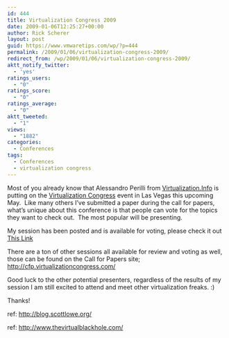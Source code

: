 ```yaml
---
id: 444
title: Virtualization Congress 2009
date: 2009-01-06T12:25:27+00:00
author: Rick Scherer
layout: post
guid: https://www.vmwaretips.com/wp/?p=444
permalink: /2009/01/06/virtualization-congress-2009/
redirect_from: /wp/2009/01/06/virtualization-congress-2009/
aktt_notify_twitter:
  - 'yes'
ratings_users:
  - "0"
ratings_score:
  - "0"
ratings_average:
  - "0"
aktt_tweeted:
  - "1"
views:
  - "1882"
categories:
  - Conferences
tags:
  - Conferences
  - virtualization congress
---
```

Most of you already know that Alessandro Perilli from <a href="http://www.Virtualization.Info" target="_blank">Virtualization.Info</a> is putting on the <a href="http://www.virtualizationcongress.com/" target="_blank">Virtualization Congress</a> event in Las Vegas this upcoming May.  Like many others I&#8217;ve submitted a paper during the call for papers, what&#8217;s unique about this conference is that people can vote for the topics they want to check out.  The most popular will be presenting.

My session has been posted and is available for voting, please check it out <a href="http://cfp.virtualizationcongress.com/items/Designing_a_Stable_Virtual_Infrastructure" target="_blank">This Link</a>

There are a ton of other sessions all available for review and voting as well, those can be found on the Call for Papers site; <a href="http://cfp.virtualizationcongress.com/" target="_blank">http://cfp.virtualizationcongress.com/</a>

Good luck to the other potential presenters, regardless of the results of my session I am still excited to attend and meet other virtualization freaks. :)

Thanks!

ref: <a href="http://blog.scottlowe.org/2009/01/06/virtualization-congress-2009-sessions/" target="_blank">http://blog.scottlowe.org/</a>
  
ref: <a href="http://www.thevirtualblackhole.com/virtual-tech/the-vote-is-on-virtualization-congress-2009" target="_blank">http://www.thevirtualblackhole.com/</a>